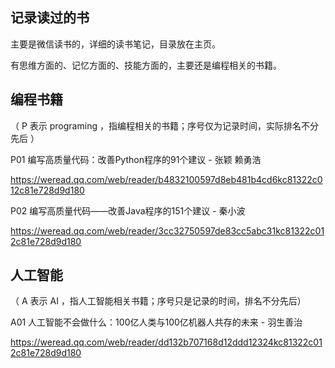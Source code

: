 ## 记录读过的书

主要是微信读书的，详细的读书笔记，目录放在主页。

有思维方面的、记忆方面的、技能方面的，主要还是编程相关的书籍。



## 编程书籍

（ P 表示 programing ，指编程相关的书籍；序号仅为记录时间，实际排名不分先后 ）



P01 编写高质量代码：改善Python程序的91个建议 - 张颖 赖勇浩

https://weread.qq.com/web/reader/b4832100597d8eb481b4cd6kc81322c012c81e728d9d180



P02 编写高质量代码——改善Java程序的151个建议 - 秦小波

https://weread.qq.com/web/reader/3cc32750597de83cc5abc31kc81322c012c81e728d9d180



## 人工智能

（ A 表示 AI ，指人工智能相关书籍；序号只是记录的时间，排名不分先后）

A01 人工智能不会做什么：100亿人类与100亿机器人共存的未来 - 羽生善治

https://weread.qq.com/web/reader/dd132b707168d12ddd12324kc81322c012c81e728d9d180